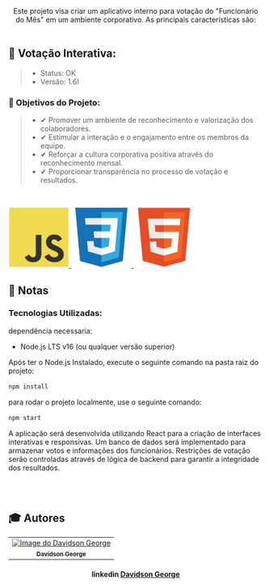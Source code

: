 <div align="center" >
Este projeto visa criar um aplicativo interno para votação do "Funcionário do Mês" em um ambiente corporativo. As principais características são:
</div>
</br>

## 🚀 Votação Interativa:

> - Status: OK
> - Versão: 1.6I

### :memo: Objetivos do Projeto:

> - ✔ Promover um ambiente de reconhecimento e valorização dos colaboradores.
> - ✔ Estimular a interação e o engajamento entre os membros da equipe.
> - ✔ Reforçar a cultura corporativa positiva através do reconhecimento mensal.
> - ✔ Proporcionar transparência no processo de votação e resultados.

<br/>
<p align="left"> 
  <a href="https://developer.mozilla.org/en-US/docs/Web/JavaScript" target="_blank">
    <img
      src="https://raw.githubusercontent.com/devicons/devicon/master/icons/javascript/javascript-original.svg"
      alt="javascript"
      width="120"
      height="120"
    />
  </a>
  <a href="https://developer.mozilla.org/pt-BR/docs/Web/CSS" target="_blank">
    <img
      src="https://raw.githubusercontent.com/devicons/devicon/master/icons/css3/css3-original.svg"
      alt="Css3"
      width="120"
      height="120"
    />
  </a>

  <a href="https://developer.mozilla.org/pt-BR/docs/Web/HTML" target="_blank">
    <img
      src="https://raw.githubusercontent.com/devicons/devicon/master/icons/html5/html5-original.svg"
      alt="HTML5"
      width="120"
      height="120"
    />
  </a>

</p>

## 📜 Notas

### Tecnologias Utilizadas:

dependência necessaria:

- Node.js LTS v16 (ou qualquer versão superior)

Após ter o Node.js Instalado, execute o seguinte comando na pasta raiz do projeto:

```bash
npm install
```

para rodar o projeto localmente, use o seguinte comando:

```bash
npm start
```

<p align="left">
A aplicação será desenvolvida utilizando React para a criação de interfaces interativas e responsivas.
Um banco de dados será implementado para armazenar votos e informações dos funcionários.
Restrições de votação serão controladas através de lógica de backend para garantir a integridade dos resultados.
</p>
</br>

</br>

## :mortar_board: Autores

<table align="center">
    <tr>
        <td align="center">
            <a href="https://github.com/davidsongsc">
                <img src="https://avatars.githubusercontent.com/u/53156529?v=4" width="150px;" alt="Image do Davidson George" />
                <br />
                <sub><b>Davidson George</b></sub>
            </a>
        </td>    
    </tr>
</table>
<h4 align="center">
  linkedin <a href="https://www.linkedin.com/in/davidsongsc/" target="_blank"> Davidson George </a>
</h4>
